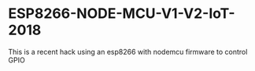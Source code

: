 # ESP8266-NODE-MCU-V1-V2-IoT-2018
This is a recent hack using an esp8266 with nodemcu firmware to control GPIO
